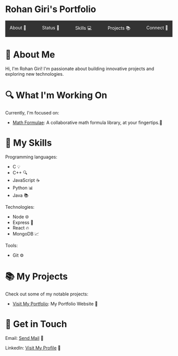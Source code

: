 <!DOCTYPE html>
<html lang="en">
<head>
	<meta charset="UTF-8">
	<meta name="viewport" content="width=device-width, initial-scale=1.0">
</head>
<body>
	<h1>Rohan Giri's Portfolio</h1>
	<nav style="display: flex; background-color: #333; color: #fff; padding: 1em; width: 100%;">
		<ul style="list-style: none; margin: 0; padding: 0; display: flex; flex-direction: row; justify-content: space-between; width: 100%;">
			<li style="margin-right: 20px;"><a href="#about" style="color: #fff; text-decoration: none;">About 🤔</a></li>
			<li style="margin-right: 20px;"><a href="#status" style="color: #fff; text-decoration: none;">Status 💬</a></li>
			<li style="margin-right: 20px;"><a href="#skills" style="color: #fff; text-decoration: none;">Skills 💻</a></li>
			<li style="margin-right: 20px;"><a href="#projects" style="color: #fff; text-decoration: none;">Projects 📚</a></li>
			<li><a href="#connect" style="color: #fff; text-decoration: none;">Connect 📲</a></li>
		</ul>
	</nav>
	<h1 id="about">👋 About Me</h1>
	<p>Hi, I'm Rohan Giri! I'm passionate about building innovative projects and exploring new technologies.</p>
	<h1 id="status">🔍 What I'm Working On</h1>
	<p>Currently, I'm focused on:</p>
	<ul>
		<li><a href="(link unavailable)">Math Formulae</a>: A collaborative math formula library, at your fingertips.🚀</li>
	</ul>
	<h1 id="skills">🎯 My Skills</h1>
	<p>Programming languages:</p>
	<ul>
		<li>C 💡</li>
		<li>C++ 🔍</li>
		<li>JavaScript ☕</li>
		<li>Python 📊</li>
		<li>Java 📚</li>
	</ul>
	<p>Technologies:</p>
	<ul>
		<li>Node 🌐</li>
		<li>Express 🚂</li>
		<li>React 🔥</li>
		<li>MongoDB 📈</li>
	</ul>
	<p>Tools:</p>
	<ul>
		<li>Git ⚙</li>
	</ul>
	<h1 id="projects">📚 My Projects</h1>
	<p>Check out some of my notable projects:</p>
	<ul>
		<li><a href="(link unavailable)">Visit My Portfolio</a>: My Portfolio Website 🚀</li>
	</ul>
	<h1 id="connect">📲 Get in Touch</h1>
	<p>Email: <a href="mailto:rohangiri1884@gmail.com">Send Mail</a> 📧</p>
	<p>LinkedIn: <a href="(link unavailable)">Visit My Profile</a> 💼</p>
	<!-- Lottie JSON files can be added here -->
	<div align="center">
		<lottie-player src="(link unavailable)" background="transparent" speed="1" style="width: 200px; height: 200px;" loop autoplay></lottie-player>
	</div>
</body>
</html>
